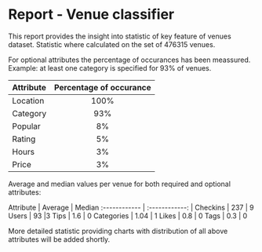 Report - Venue classifier
=========

This report provides the insight into statistic of key feature of venues dataset.
Statistic where calculated on the set of 476315 venues. 

For optional attributes the percentage of occurances has been meassured. Example: at least one category is specified for 93% of venues.

Attribute     | Percentage of occurance 
:------------ | :------------:
Location      | 100%
Category      | 93%
Popular       | 8%
Rating        | 5%
Hours         | 3%
Price         | 3%

Average and median values per venue for both required and optional attributes:

Attribute       | Average         | Median 
:------------   | :------------: |
Checkins        | 237            | 9
Users          | 93  |3 
Tips         | 1.6 | 0
Categories      | 1.04 | 1
Likes       | 0.8 | 0
Tags           | 0.3 | 0

More detailed statistic providing charts with distribution of all above attributes will be added shortly.